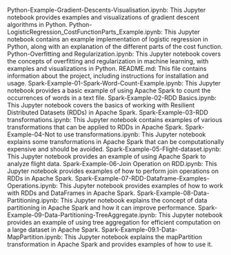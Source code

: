 Python-Example-Gradient-Descents-Visualisation.ipynb: This Jupyter notebook provides examples and visualizations of gradient descent algorithms in Python.
Python-LogisticRegression_CostFunctionParts_Example.ipynb: This Jupyter notebook contains an example implementation of logistic regression in Python, along with an explanation of the different parts of the cost function.
Python-Overfitting and Regularization.ipynb: This Jupyter notebook covers the concepts of overfitting and regularization in machine learning, with examples and visualizations in Python.
README.md: This file contains information about the project, including instructions for installation and usage.
Spark-Example-01-Spark-Word-Count-Example.ipynb: This Jupyter notebook provides a basic example of using Apache Spark to count the occurrences of words in a text file.
Spark-Example-02-RDD Basics.ipynb: This Jupyter notebook covers the basics of working with Resilient Distributed Datasets (RDDs) in Apache Spark.
Spark-Example-03-RDD transformations.ipynb: This Jupyter notebook contains examples of various transformations that can be applied to RDDs in Apache Spark.
Spark-Example-04-Not to use transformations.ipynb: This Jupyter notebook explains some transformations in Apache Spark that can be computationally expensive and should be avoided.
Spark-Example-05-Flight-dataset.ipynb: This Jupyter notebook provides an example of using Apache Spark to analyze flight data.
Spark-Example-06-Join Operation on RDD.ipynb: This Jupyter notebook provides examples of how to perform join operations on RDDs in Apache Spark.
Spark-Example-07-RDD-Dataframe-Examples-Operations.ipynb: This Jupyter notebook provides examples of how to work with RDDs and DataFrames in Apache Spark.
Spark-Example-08-Data-Partitioning.ipynb: This Jupyter notebook explains the concept of data partitioning in Apache Spark and how it can improve performance.
Spark-Example-09-Data-Partitioning-TreeAggregate.ipynb: This Jupyter notebook provides an example of using tree aggregation for efficient computation on a large dataset in Apache Spark.
Spark-Example-09.1-Data-MapPartition.ipynb: This Jupyter notebook explains the mapPartition transformation in Apache Spark and provides examples of how to use it.
